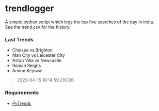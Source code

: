 # trendlogger
A simple python script which logs the top five searches of the day in India.<br>See the trend.csv for the history.<br>

<!-- Last Trends -->
### Last Trends
* Chelsea vs Brighton
* Man City vs Leicester City
* Aston Villa vs Newcastle
* Roman Reigns
* Arvind Kejriwal
> 2023-04-15 18:14:59.216126

<!-- Requirements -->
### Requirements
* [PyTrends](https://github.com/dreyco676/pytrends)
